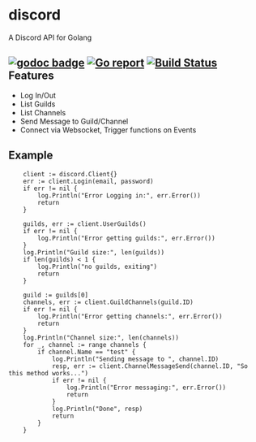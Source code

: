# discord
A Discord API for Golang

[![godoc badge](https://img.shields.io/badge/godoc-reference-blue.svg)](https://godoc.org/github.com/Xackery/discord/discord) [![Go report](http://goreportcard.com/badge/xackery/discord)](http://goreportcard.com/report/xackery/discord) [![Build Status](https://travis-ci.org/Xackery/discord.svg)](https://travis-ci.org/Xackery/discord.svg?branch=master)
Features
---

* Log In/Out
* List Guilds
* List Channels
* Send Message to Guild/Channel
* Connect via Websocket, Trigger functions on Events

Example
---


```
	client := discord.Client{}
	err := client.Login(email, password)
	if err != nil {
		log.Println("Error Logging in:", err.Error())
		return
	}

	guilds, err := client.UserGuilds()
	if err != nil {
		log.Println("Error getting guilds:", err.Error())
	}
	log.Println("Guild size:", len(guilds))
	if len(guilds) < 1 {
		log.Println("no guilds, exiting")
		return
	}

	guild := guilds[0]
	channels, err := client.GuildChannels(guild.ID)
	if err != nil {
		log.Println("Error getting channels:", err.Error())
		return
	}
	log.Println("Channel size:", len(channels))
	for _, channel := range channels {
		if channel.Name == "test" {
			log.Println("Sending message to ", channel.ID)
			resp, err := client.ChannelMessageSend(channel.ID, "So this method works...")
			if err != nil {
				log.Println("Error messaging:", err.Error())
				return
			}
			log.Println("Done", resp)
			return
		}
	}
```